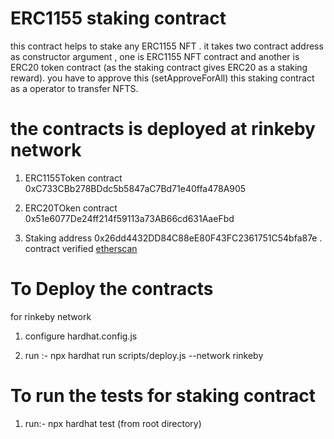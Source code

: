 # ERC1155 staking contract 

this contract helps to stake any ERC1155 NFT . it takes two contract address as constructor argument , one is ERC1155 NFT contract and another is ERC20 token contract (as the staking contract gives ERC20 as a staking reward). you have to approve this (setApproveForAll) this staking contract as a operator to transfer NFTS.

# the contracts is deployed at rinkeby network 

1. ERC1155Token contract 0xC733CBb278BDdc5b5847aC7Bd71e40ffa478A905 

2. ERC20TOken contract 0x51e6077De24ff214f59113a73AB66cd631AaeFbd

3. Staking address 0x26dd4432DD84C88eE80F43FC2361751C54bfa87e . contract verified [etherscan](https://rinkeby.etherscan.io/address/0x83AD0a3056ac20b137347ab74A1c96601510846F#code)

# To Deploy the contracts 

for rinkeby network 

1. configure hardhat.config.js

2. run :- npx hardhat run scripts/deploy.js --network rinkeby

# To run the tests for staking contract

1. run:- npx hardhat test (from root directory)
